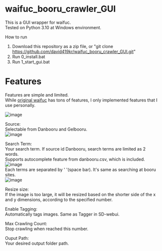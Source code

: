 # waifuc_booru_crawler_GUI
This is a GUI wrapper for waifuc.  
Tested on Python 3.10 at Windows environment.  
  
How to run
1. Download this repository as a zip file, or "git clone https://github.com/david419kr/waifuc_booru_crawler_GUI.git"
2. Run 0_install.bat
3. Run 1_start_gui.bat

# Features
Features are simple and limited.  
While [original waifuc](https://github.com/deepghs/waifuc) has tons of features, I only implemented features that I use personally.  
  
![image](https://github.com/user-attachments/assets/f53a6468-174c-4409-a9b7-32943f561b3f)

Source:  
Selectable from Danbooru and Gelbooru.  
![image](https://github.com/user-attachments/assets/5b7b3607-c08e-449d-bc90-2826a52617e2)

Search Term:  
Your search term. If source id Danbooru, search terms are limited as 2 words.  
Supports autocomplete feature from danbooru.csv, which is included.  
![image](https://github.com/user-attachments/assets/2ef3b5a9-14c4-46c9-8a79-1a6a18502de9)  
Each terms are separated by ' '(space bar). It's same as searching at booru sites.  
![image](https://github.com/user-attachments/assets/27e5975a-f9d3-4e11-acb0-3081a7c224e5)  


Resize size:  
If the image is too large, it will be resized based on the shorter side of the x and y dimensions, according to the specified number.  
  
Enable Tagging:  
Automatically tags images. Same as Tagger in SD-webui.  
  
Max Crawling Count:  
Stop crawling when reached this number.  
  
Ouput Path:  
Your desired output folder path.
